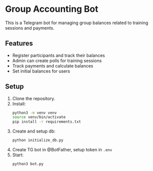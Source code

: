# Group Accounting Bot

This is a Telegram bot for managing group balances related to training sessions and payments.

## Features

- Register participants and track their balances
- Admin can create polls for training sessions
- Track payments and calculate balances
- Set initial balances for users

## Setup

1. Clone the repository.
2. Install:
   ```bash
   python3 -m venv venv
   source venv/bin/activate
   pip install -r requirements.txt
   ```
3. Create and setup db:
   ```bash
   python initialize_db.py
   ```
4. Create TG bot in @BotFather, setup token in `.env`
5. Start:
   ```bash
   python3 bot.py
   ```

